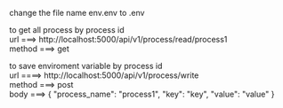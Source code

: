 change the file name env.env to .env

to get all process by process id  <br />
url ===> http://localhost:5000/api/v1/process/read/process1 <br />
method ===> get  <br />

to save enviroment variable by process id <br />
url ====> http://localhost:5000/api/v1/process/write <br />
method ===> post <br />
body ===> {
	"process_name": "process1",
	"key": "key",
	"value": "value"
}
